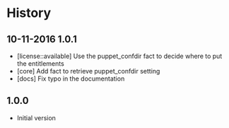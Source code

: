 # History

## 10-11-2016 1.0.1
- [license::available] Use the puppet_confdir fact to decide where to put the entitlements
- [core] Add fact to retrieve puppet_confdir setting
- [docs] Fix typo in the documentation

## 1.0.0
- Initial version

